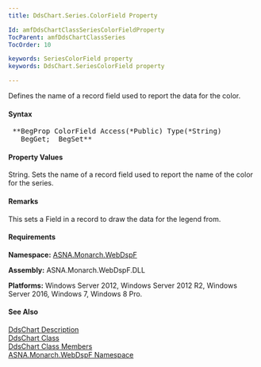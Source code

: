 ```yaml
---
title: DdsChart.Series.ColorField Property

Id: amfDdsChartClassSeriesColorFieldProperty
TocParent: amfDdsChartClassSeries
TocOrder: 10

keywords: SeriesColorField property
keywords: DdsChart.SeriesColorField property

---
```


Defines the name of a record field used to report the data for the color.

#### Syntax
<pre class="prettyprint"> **BegProp ColorField Access(*Public) Type(*String)
   BegGet;  BegSet** </pre>

#### Property Values
String. Sets the name of a record field used to report the name of the color for the series.

#### Remarks
This sets a Field in a record to draw the data for the legend from.

#### Requirements
**Namespace:** [ASNA.Monarch.WebDspF](amfWebDspFNamespace.html)

**Assembly:** ASNA.Monarch.WebDspF.DLL

**Platforms:** Windows Server 2012, Windows Server 2012 R2, Windows Server 2016, Windows 7, Windows 8 Pro.

#### See Also
[DdsChart Description](amfUnderstandingCharts.html)<br /> [ DdsChart Class](amfDdsChartClass.html) <br /> [ DdsChart Class Members](amfDdsChartClassMembers.html) <br /> [ ASNA.Monarch.WebDspF Namespace](amfWebDspFNamespace.html) 
